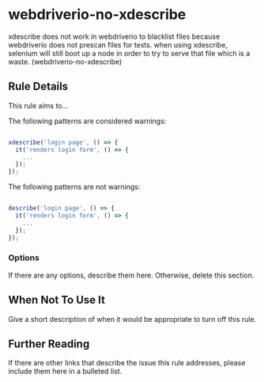 # webdriverio-no-xdescribe

xdescribe does not work in webdriverio to blacklist files because webdriverio does not prescan files for tests. when using xdescribe, selenium will still boot up a node in order to try to serve that file which is a waste. (webdriverio-no-xdescribe)

## Rule Details

This rule aims to...

The following patterns are considered warnings:

```js

xdescribe('login page', () => {
  it('renders login form', () => {
    ...
  });
});

```

The following patterns are not warnings:

```js

describe('login page', () => {
  it('renders login form', () => {
    ...
  });
});

```

### Options

If there are any options, describe them here. Otherwise, delete this section.

## When Not To Use It

Give a short description of when it would be appropriate to turn off this rule.

## Further Reading

If there are other links that describe the issue this rule addresses, please include them here in a bulleted list.
